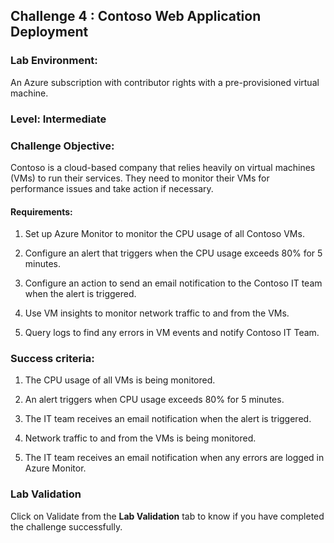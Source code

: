 ## Challenge 4 : Contoso Web Application Deployment

### **Lab Environment:** 
An Azure subscription with contributor rights with a pre-provisioned virtual machine.

### **Level:** Intermediate 

### **Challenge Objective:**

Contoso is a cloud-based company that relies heavily on virtual machines 
(VMs) to run their services. They need to monitor their VMs for performance 
issues and take action if necessary.

#### Requirements:

1. Set up Azure Monitor to monitor the CPU usage of all Contoso VMs.

1. Configure an alert that triggers when the CPU usage exceeds 80% for 5 minutes.
 
1. Configure an action to send an email notification to the Contoso IT team when the alert is triggered.

1. Use VM insights to monitor network traffic to and from the VMs.

1. Query logs to find any errors in VM events and notify Contoso IT Team.

### Success criteria:

1. The CPU usage of all VMs is being monitored.

1. An alert triggers when CPU usage exceeds 80% for 5 minutes.

1. The IT team receives an email notification when the alert is triggered.

1. Network traffic to and from the VMs is being monitored.

1. The IT team receives an email notification when any errors are logged in Azure Monitor.

### Lab Validation

Click on Validate from the **Lab Validation** tab to know if you have completed the challenge successfully.
